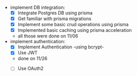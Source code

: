 - implement DB integration:
  - [x] Integrate Postgres DB using prisma
  - [x] Get familiar with prisma migrations
  - [x] Implement some basic crud operations using prisma
  - [x] Implemented basic caching using prisma acceleration
  - all those were done on 11/06
- implement authentication:
  - [x] Implement Authentication -using bcrypt-
  - [x] Use JWT
   - done on 11/26 
  - [ ] Use OAuth2

